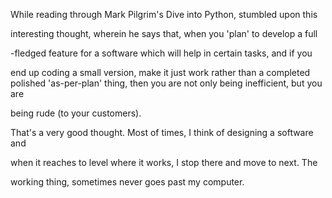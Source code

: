 <html><body><p>While reading through Mark Pilgrim's Dive into Python, stumbled upon this

interesting thought, wherein he says that, when you 'plan' to develop a full

-fledged feature for a software which will help in certain tasks, and if you

end up coding a small version, make it just work rather than a completed polished 'as-per-plan' thing, then you are not only being inefficient, but you are

being rude (to your customers).



That's a very good thought. Most of times, I think of designing a software and

when it reaches to level where it works, I stop there and move to next. The

working thing, sometimes never goes past my computer.</p></body></html>